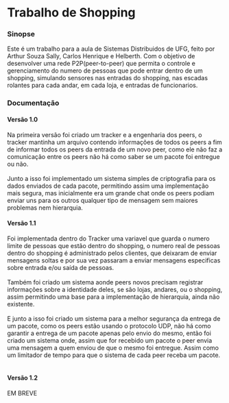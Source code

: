 <h1>Trabalho de Shopping</h1>
<h3>Sinopse</h3>
Este é um trabalho para a aula de Sistemas Distribuidos de UFG, feito por Arthur Souza Sally, Carlos Henrique e Helberth.
Com o objetivo de desenvolver uma rede P2P(peer-to-peer) que permita o controle e gerenciamento do numero de pessoas que
pode entrar dentro de um shopping, simulando sensores nas entradas do shopping, nas escadas rolantes para cada andar, em
cada loja, e entradas de funcionarios.<br/>
<h3>Documentação</h3>
<h4>Versão 1.0</h4>
Na primeira versão foi criado um tracker e a engenharia dos peers, o tracker mantinha um arquivo contendo informações de
todos os peers a fim de informar todos os peers da entrada de um novo peer, como ele não faz a comunicação entre os peers
não há como saber se um pacote foi entregue ou não.<br/><br/>
Junto a isso foi implementado um sistema simples de criptografia para os dados enviados de cada pacote, permitindo assim
uma implementação mais segura, mas inicialmente era um grande chat onde os peers podiam enviar uns para os outros qualquer
tipo de mensagem sem maiores problemas nem hierarquia.<br/>
<h4>Versão 1.1</h4>
Foi implementada dentro do Tracker uma variavel que guarda o numero limite de pessoas que estão dentro do shopping, 
o numero real de pessoas dentro do shopping é administrado pelos clientes, que deixaram de enviar mensagens soltas e por
sua vez passaram a enviar mensagens especificas sobre entrada e/ou saída de pessoas.<br/><br/>
Também foi criado um sistema aonde peers novos precisam registrar informações sobre a identidade deles, se são lojas,
andares, ou o shopping, assim permitindo uma base para a implementação de hierarquia, ainda não existente.<br/><br/>
E junto a isso foi criado um sistema para a melhor segurança da entrega de um pacote, como os peers estão usando o
protocolo UDP, não há como garantir a entrega de um pacote apenas pelo envio do mesmo, então foi criado um sistema onde,
assim que for recebido um pacote o peer envia uma mensagem a quem enviou de que o mesmo foi entregue. Assim como um
limitador de tempo para que o sistema de cada peer receba um pacote.<br/><br/>
<h4>Versão 1.2</h4>
EM BREVE